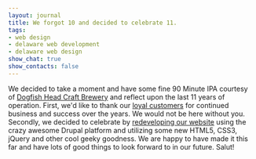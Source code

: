 ```yaml
---
layout: journal
title: We forgot 10 and decided to celebrate 11.
tags: 
- web design
- delaware web development
- delaware web design
show_chat: true
show_contacts: false
---
```


We decided to take a moment and have some fine 90 Minute IPA courtesy of <a href="http://www.dogfish.com" target="_blank">Dogfish Head Craft Brewery</a> and reflect upon the last 11 years of operation.   First, we'd like to thank our <a href="/our-work/index.htm" target="_blank">loyal customers</a> for continued business and success over the years. We would not be here without you.   Secondly, we decided to celebrate by <a href="http://www.inclind.com">redeveloping our website</a> using the crazy awesome Drupal platform and utilizing some new HTML5, CSS3, jQuery and other cool geeky goodness.   We are happy to have made it this far and have lots of good things to look forward to in our future. Salut!